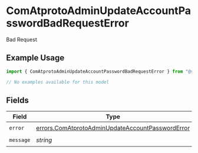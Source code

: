 # ComAtprotoAdminUpdateAccountPasswordBadRequestError

Bad Request

## Example Usage

```typescript
import { ComAtprotoAdminUpdateAccountPasswordBadRequestError } from "@speakeasy-sdks/bluesky/models/errors";

// No examples available for this model
```

## Fields

| Field                                                                                                                | Type                                                                                                                 | Required                                                                                                             | Description                                                                                                          |
| -------------------------------------------------------------------------------------------------------------------- | -------------------------------------------------------------------------------------------------------------------- | -------------------------------------------------------------------------------------------------------------------- | -------------------------------------------------------------------------------------------------------------------- |
| `error`                                                                                                              | [errors.ComAtprotoAdminUpdateAccountPasswordError](../../models/errors/comatprotoadminupdateaccountpassworderror.md) | :heavy_check_mark:                                                                                                   | N/A                                                                                                                  |
| `message`                                                                                                            | *string*                                                                                                             | :heavy_check_mark:                                                                                                   | N/A                                                                                                                  |